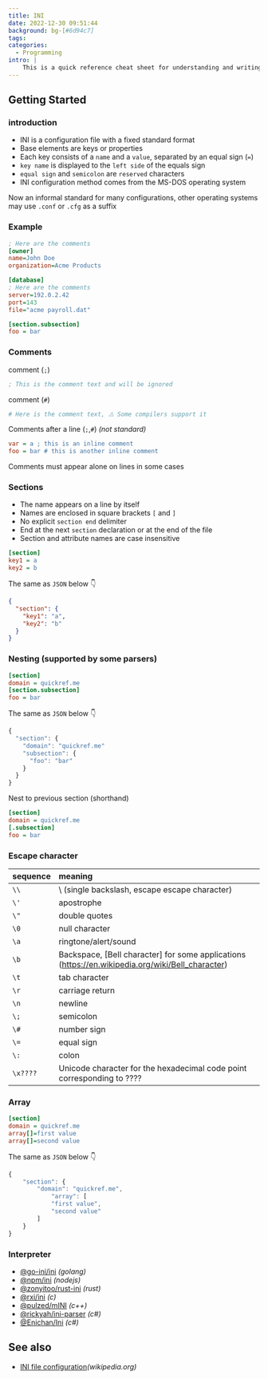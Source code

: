 ```yaml
---
title: INI
date: 2022-12-30 09:51:44
background: bg-[#6d94c7]
tags:
categories:
  - Programming
intro: |
    This is a quick reference cheat sheet for understanding and writing INI-format configuration files.
---
```


Getting Started
----



### introduction

- INI is a configuration file with a fixed standard format
- Base elements are keys or properties
- Each key consists of a `name` and a `value`, separated by an equal sign (`=`)
- `key name` is displayed to the `left side` of the equals sign
- `equal sign` and `semicolon` are `reserved` characters
- INI configuration method comes from the MS-DOS operating system

Now an informal standard for many configurations, other operating systems may use `.conf` or `.cfg` as a suffix


### Example


```ini
; Here are the comments
[owner]
name=John Doe
organization=Acme Products

[database]
; Here are the comments
server=192.0.2.42
port=143
file="acme payroll.dat"

[section.subsection]
foo = bar
```




### Comments

comment (`;`)

```ini
; This is the comment text and will be ignored
```

comment (`#`)
```ini
# Here is the comment text, ⚠️ Some compilers support it
```

Comments after a line (`;`,`#`) _(not standard)_

```ini
var = a ; this is an inline comment
foo = bar # this is another inline comment
```

Comments must appear alone on lines in some cases



### Sections

- The name appears on a line by itself
- Names are enclosed in square brackets `[` and `]`
- No explicit `section end` delimiter
- End at the next `section` declaration or at the end of the file
- Section and attribute names are case insensitive
<!--rehype:className=style-round-->

```ini
[section]
key1 = a
key2 = b
```

The same as `JSON` below 👇

```json
{
  "section": {
    "key1": "a",
    "key2": "b"
  }
}
```



### Nesting (supported by some parsers)

```ini
[section]
domain = quickref.me
[section.subsection]
foo = bar
```

The same as `JSON` below 👇

```js
{
  "section": {
    "domain": "quickref.me"
    "subsection": {
      "foo": "bar"
    }
  }
}
```

Nest to previous section (shorthand)

```ini
[section]
domain = quickref.me
[.subsection]
foo = bar
```



### Escape character

sequence | meaning
:-| :-
`\\` | \ (single backslash, escape escape character)
`\'` | apostrophe
`\"` | double quotes
`\0` | null character
`\a` | ringtone/alert/sound
`\b` | Backspace, [Bell character] for some applications (https://en.wikipedia.org/wiki/Bell_character)
`\t` | tab character
`\r` | carriage return
`\n` | newline
`\;` | semicolon
`\#` | number sign
`\=` | equal sign
`\:` | colon
`\x????` | Unicode character for the hexadecimal code point corresponding to ????



### Array

```ini
[section]
domain = quickref.me
array[]=first value
array[]=second value
```

The same as `JSON` below 👇

```js
{
    "section": {
        "domain": "quickref.me",
            "array": [
            "first value",
            "second value"
        ]
    }
}
```



### Interpreter

- [@go-ini/ini](https://github.com/go-ini/ini) _(golang)_
- [@npm/ini](https://www.npmjs.com/package/ini) _(nodejs)_
- [@zonyitoo/rust-ini](https://github.com/zonyitoo/rust-inii) _(rust)_
- [@rxi/ini](https://www.npmjs.com/package/ini) _(c)_
- [@pulzed/mINI](https://github.com/pulzed/mINI) _(c++)_
- [@rickyah/ini-parser](https://github.com/rickyah/ini-parser) _(c#)_
- [@Enichan/Ini](https://github.com/Enichan/Ini) _(c#)_


See also
---
- [INI file configuration](https://en.wikipedia.org/wiki/INI_file)_(wikipedia.org)_